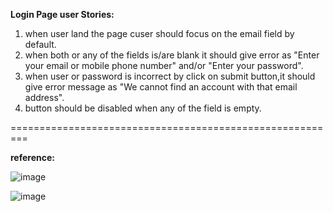 **Login Page user Stories:**
 1. when user land the page cuser should focus on the email field by default. 
2. when both or any of the fields is/are blank it should give error as "Enter your email or mobile phone number" and/or "Enter your password".
3. when user or password is incorrect by click on submit button,it should give error message as "We cannot find an account with that email address".
4. button should be disabled when any of the field is empty.

=========================================================

**reference:**

![image](https://user-images.githubusercontent.com/15225177/176787205-47263de4-df15-49ac-bd3c-abb4ffaed86c.png)

![image](https://user-images.githubusercontent.com/15225177/176787125-afedf518-e365-4b89-80e2-b2fa5c2722c1.png)




